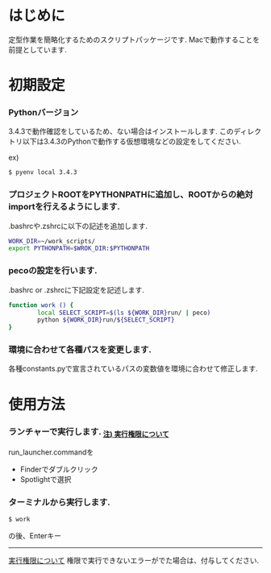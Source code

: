 # はじめに
定型作業を簡略化するためのスクリプトパッケージです.
Macで動作することを前提としています.

# 初期設定
### Pythonバージョン
3.4.3で動作確認をしているため、ない場合はインストールします.
このディレクトリ以下は3.4.3のPythonで動作する仮想環境などの設定をしてください.

ex)
```bash
$ pyenv local 3.4.3
```

### プロジェクトROOTをPYTHONPATHに追加し、ROOTからの絶対importを行えるようにします.
.bashrcや.zshrcに以下の記述を追加します.

```bash
WORK_DIR=~/work_scripts/
export PYTHONPATH=$WROK_DIR:$PYTHONPATH
```

### pecoの設定を行います.
.bashrc or .zshrcに下記設定を記述します.

```bash
function work () {
        local SELECT_SCRIPT=$(ls ${WORK_DIR}run/ | peco)
        python ${WORK_DIR}run/${SELECT_SCRIPT}
}
```

### 環境に合わせて各種パスを変更します.
各種constants.pyで宣言されているパスの変数値を環境に合わせて修正します.

# 使用方法 
### ランチャーで実行します. <sub id="permission">[注) 実行権限について](#permission)</sub>
run_launcher.commandを

- Finderでダブルクリック
- Spotlightで選択

### ターミナルから実行します.
```bash
$ work
```

の後、Enterキー

---

<a href="#permission" name="permission">実行権限について</a>
権限で実行できないエラーがでた場合は、付与してください.
